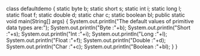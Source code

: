 class defaultdemo
{
static byte b; static short s; static int i; static long l; static float f; static double d; static char c;
static boolean bl;
public static void main(String[] args)
{
System.out.println("The default values of primitive data types are:"); System.out.println("Byte :"+b);
System.out.println("Short :"+s); System.out.println("Int :"+i); System.out.println("Long :"+l); System.out.println("Float :"+f); System.out.println("Double :"+d); System.out.println("Char :"+c); System.out.println("Boolean :"+bl);
}
}
